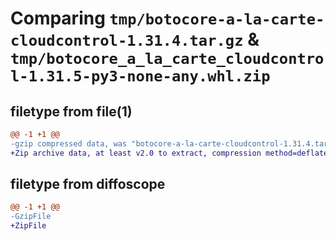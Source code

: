 # Comparing `tmp/botocore-a-la-carte-cloudcontrol-1.31.4.tar.gz` & `tmp/botocore_a_la_carte_cloudcontrol-1.31.5-py3-none-any.whl.zip`

## filetype from file(1)

```diff
@@ -1 +1 @@
-gzip compressed data, was "botocore-a-la-carte-cloudcontrol-1.31.4.tar", last modified: Tue Jul 18 01:54:54 2023, max compression
+Zip archive data, at least v2.0 to extract, compression method=deflate
```

## filetype from diffoscope

```diff
@@ -1 +1 @@
-GzipFile
+ZipFile
```

